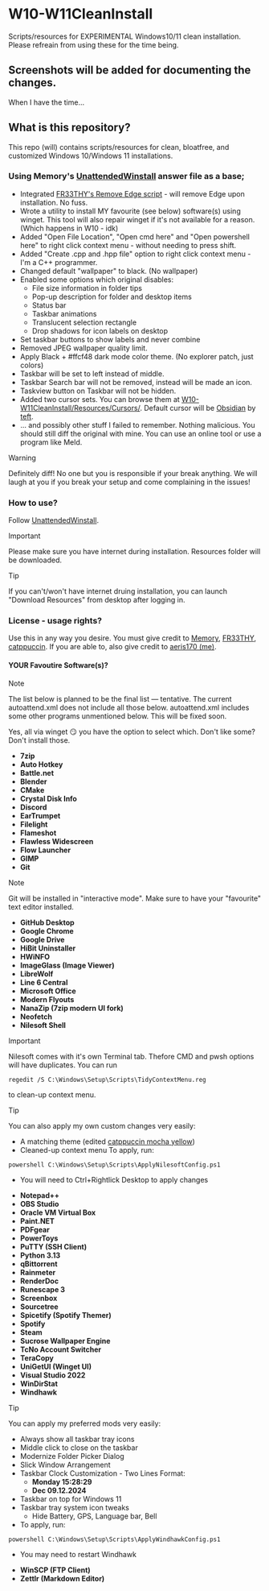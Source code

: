 # W10-W11CleanInstall
Scripts/resources for EXPERIMENTAL Windows10/11 clean installation. Please refreain from using these for the time being.

## Screenshots will be added for documenting the changes.
When I have the time...

## What is this repository?
This repo (will) contains scripts/resources for clean, bloatfree, and customized Windows 10/Windows 11 installations.

### Using Memory's [UnattendedWinstall](https://github.com/memstechtips/UnattendedWinstall) answer file as a base;
  * Integrated [FR33THY's Remove Edge script](https://github.com/FR33THYFR33THY/Ultimate-Windows-Optimization-Guide/blob/main/6%20Windows/14%20Edge.ps1) - will remove Edge upon installation. No fuss.
  * Wrote a utility to install MY favourite (see below) software(s) using winget. This tool will also repair winget if it's not available for a reason. (Which happens in W10 - idk)
  * Added "Open File Location", "Open cmd here" and "Open powershell here" to right click context menu - without needing to press shift.
  * Added "Create .cpp and .hpp file" option to right click context menu - I'm a C++ programmer.
  * Changed default "wallpaper" to black. (No wallpaper)
  * Enabled some options which original disables:
    * File size information in folder tips
    * Pop-up description for folder and desktop items
    * Status bar
    * Taskbar animations
    * Translucent selection rectangle
    * Drop shadows for icon labels on desktop
  * Set taskbar buttons to show labels and never combine
  * Removed JPEG wallpaper quality limit.
  * Apply Black + #ffcf48 dark mode color theme. (No explorer patch, just colors)
  * Taskbar will be set to left instead of middle.
  * Taskbar Search bar will not be removed, instead will be made an icon.
  * Taskview button on Taskbar will not be hidden.
  * Added two cursor sets. You can browse them at [W10-W11CleanInstall/Resources/Cursors/](https://github.com/aeris170/W10-W11CleanInstall/Resources/Cursors). Default cursor will be [Obsidian](https://www.deviantart.com/teft/art/Obsidian-Cursor-set-78972293) by [teft](https://www.deviantart.com/teft/gallery).
  * ... and possibly other stuff I failed to remember. Nothing malicious. You should still diff the original with mine. You can use an online tool or use a program like Meld.
> [!WARNING]  
> Definitely diff! No one but you is responsible if your break anything. We will laugh at you if you break your setup and come complaining in the issues!

### How to use?
  Follow [UnattendedWinstall](https://github.com/memstechtips/UnattendedWinstall).
> [!IMPORTANT]
Please make sure you have internet during installation. Resources folder will be downloaded.

> [!TIP]
If you can't/won't have internet druing installation, you can launch "Download Resources" from desktop after logging in.

### License - usage rights?
  Use this in any way you desire. You must give credit to [Memory](https://github.com/memstechtips), [FR33THY](https://github.com/FR33THYFR33THY), [catppuccin](https://github.com/catppuccin). If you are able to, also give credit to [aeris170 (me)](https://github.com/aeris170).

#### YOUR Favoutire Software(s)?
> [!NOTE]
The list below is planned to be the final list — tentative. The current autoattend.xml does not include all those below. autoattend.xml includes some other programs unmentioned below. This will be fixed soon.

Yes, all via winget 😏 you have the option to select which. Don't like some? Don't install those.
  * **7zip**
  * **Auto Hotkey**
  * **Battle.net**
  * **Blender**
  * **CMake**
  * **Crystal Disk Info**
  * **Discord**
  * **EarTrumpet**
  * **Filelight**
  * **Flameshot**
  * **Flawless Widescreen**
  * **Flow Launcher**
  * **GIMP**
  * **Git**
> [!NOTE]  
> Git will be installed in "interactive mode". Make sure to have your "favourite" text editor installed.
  * **GitHub Desktop**
  * **Google Chrome**
  * **Google Drive**
  * **HiBit Uninstaller**
  * **HWiNFO**
  * **ImageGlass (Image Viewer)**
  * **LibreWolf**
  * **Line 6 Central**
  * **Microsoft Office**
  * **Modern Flyouts**
  * **NanaZip (7zip modern UI fork)**
  * **Neofetch**
  * **Nilesoft Shell**
> [!IMPORTANT]
> Nilesoft comes with it's own Terminal tab. Thefore CMD and pwsh options will have duplicates. You can run
> ```
> regedit /S C:\Windows\Setup\Scripts\TidyContextMenu.reg
> ```
> to clean-up context menu.

> [!TIP]
> You can also apply my own custom changes very easily:
>  * A matching theme (edited [catppuccin mocha yellow](https://github.com/catppuccin/nilesoft-shell))
>  * Cleaned-up context menu
>  To apply, run:
>  ``` 
>  powershell C:\Windows\Setup\Scripts\ApplyNilesoftConfig.ps1
>  ```
> 
>  * You will need to Ctrl+Rightlick Desktop to apply changes
  * **Notepad++**
  * **OBS Studio**
  * **Oracle VM Virtual Box**
  * **Paint.NET**
  * **PDFgear**
  * **PowerToys**
  * **PuTTY (SSH Client)**
  * **Python 3.13**
  * **qBittorrent**
  * **Rainmeter**
  * **RenderDoc**
  * **Runescape 3**
  * **Screenbox**
  * **Sourcetree**
  * **Spicetify (Spotify Themer)**
  * **Spotify**
  * **Steam**
  * **Sucrose Wallpaper Engine**
  * **TcNo Account Switcher**
  * **TeraCopy**
  * **UniGetUI (Winget UI)**
  * **Visual Studio 2022**
  * **WinDirStat**
  * **Windhawk**
> [!TIP]
> You can apply my preferred mods very easily:
>   * Always show all taskbar tray icons
>   * Middle click to close on the taskbar
>   * Modernize Folder Picker Dialog
>   * Slick Window Arrangement
>   * Taskbar Clock Customization - Two Lines Format:
>     * **Monday 15:28:29**
>     * **Dec 09.12.2024**
>   * Taskbar on top for Windows 11
>   * Taskbar tray system icon tweaks
>     * Hide Battery, GPS, Language bar, Bell
>   * To apply, run:
>   ```
>   powershell C:\Windows\Setup\Scripts\ApplyWindhawkConfig.ps1
>   ```
>   * You may need to restart Windhawk
  * **WinSCP (FTP Client)**
  * **Zettlr (Markdown Editor)**